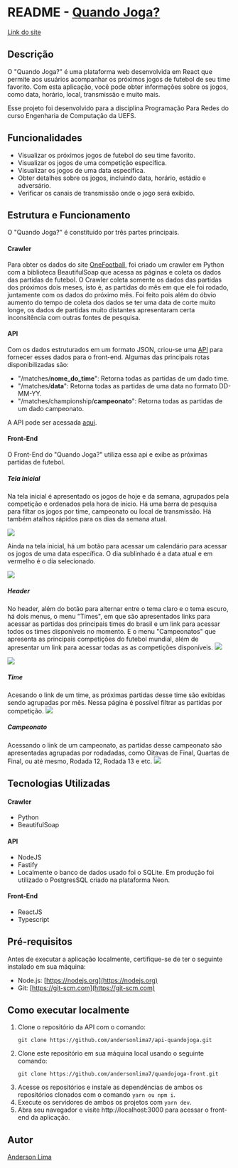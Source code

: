 
# README - [Quando Joga?](https://quandojoga-front.vercel.app)

[Link do site](https://quandojoga-front.vercel.app)

## Descrição

O "Quando Joga?" é uma plataforma web desenvolvida em React que permite aos usuários acompanhar os próximos jogos de futebol de seu time favorito. Com esta aplicação, você pode obter informações sobre os jogos, como data, horário, local, transmissão e muito mais.

Esse projeto foi desenvolvido para a disciplina Programação Para Redes do curso Engenharia de Computação da UEFS.

## Funcionalidades

- Visualizar os próximos jogos de futebol do seu time favorito.
- Visualizar os jogos de uma competição específica.
- Visualizar os jogos de uma data específica. 
- Obter detalhes sobre os jogos, incluindo data, horário, estádio e adversário.
- Verificar os canais de transmissão onde o jogo será exibido.



## Estrutura e Funcionamento

O "Quando Joga?" é constituido por três partes principais.
 #### Crawler
Para obter os dados do site [OneFootball](https://onefootball.com/), foi criado um crawler em Python com a biblioteca BeautifulSoap que acessa as páginas e coleta os dados das partidas de futebol. O Crawler coleta somente os dados das partidas dos próximos dois meses, isto é, as partidas do mês em que ele foi rodado, juntamente com os dados do próximo mês. Foi feito pois além do óbvio aumento do tempo de coleta dos dados se ter uma data de corte muito longe, os dados de partidas muito distantes apresentaram certa inconsitência com outras fontes de pesquisa.

#### API
Com os dados estruturados em um formato JSON, criou-se uma [API](https://github.com/andersonlima7/api-quandojoga) para fornecer esses dados para o front-end. Algumas das principais rotas disponibilizadas são:

- "/matches/**nome_do_time**": Retorna todas as partidas de um dado time.
- "/matches/**data**": Retorna todas as partidas de uma data no formato DD-MM-YY.
- "/matches/championship/**campeonato**": Retorna todas as partidas de um dado campeonato.

A API pode ser acessada [aqui](https://github.com/andersonlima7/api-quandojoga).


#### Front-End 
O Front-End do "Quando Joga?" utiliza essa api e exibe as próximas partidas de futebol. 

#####  Tela Inicial
Na tela inicial é apresentado os jogos de hoje e da semana, agrupados pela competição e ordenados pela hora de inicio. Há uma barra de pesquisa para filtar os jogos por time, campeonato ou local de transmissão. Há também atalhos rápidos para os dias da semana atual.

![](https://i.ibb.co/5sFtbJq/home.png)

Ainda na tela inicial, há um botão para acessar um calendário para acessar os jogos de uma data específica. O dia sublinhado é a data atual e em vermelho é o dia selecionado.

![](https://i.ibb.co/6NdMC5F/home-calendar.png)

##### Header

No header, além do botão para alternar entre o tema claro e o tema escuro, há dois menus, o menu "Times", em que são apresentados links para acessar as partidas dos principais times do brasil e um link para acessar todos os times disponíveis no momento. E o menu "Campeonatos" que apresenta as principais competições do futebol mundial, além de apresentar um link para acessar todas as as competições disponíveis.
![](https://i.ibb.co/Mg9Wh3X/header-teams.png)

![](https://i.ibb.co/XCvxj6n/header-championships.png)

##### Time

Acesando o link de um time, as próximas partidas desse time são exibidas sendo agrupadas por mês. Nessa página é possível filtrar as partidas por competição.
![](https://i.ibb.co/58h0Z9B/team.png)

##### Campeonato
Acessando o link de um campeonato, as partidas desse campeonato são apresentadas agrupadas por rodadadas, como Oitavas de Final, Quartas de Final, ou até mesmo, Rodada 12,  Rodada 13 e etc. 
![](https://i.ibb.co/CQWNYJD/championship.png)

## Tecnologias Utilizadas

#### Crawler
- Python
- BeautifulSoap

#### API
- NodeJS
- Fastify
- Localmente o banco de dados usado foi o SQLite. Em produção foi utilizado o PostgresSQL criado na plataforma Neon.

#### Front-End
- ReactJS
- Typescript


## Pré-requisitos

Antes de executar a aplicação localmente, certifique-se de ter o seguinte instalado em sua máquina:

- Node.js: [https://nodejs.org](https://nodejs.org) 
- Git: [https://git-scm.com](https://git-scm.com)

## Como executar localmente

1. Clone o repositório da API com o comando:
	````
	git clone https://github.com/andersonlima7/api-quandojoga.git
	````
2. Clone este repositório em sua máquina local usando o seguinte comando:
	````
	git clone https://github.com/andersonlima7/quandojoga-front.git
	````
3. Acesse os repositórios e instale as dependências de ambos os repositórios clonados com o comando `yarn ou npm i`.
4. Execute os servidores de ambos os projetos com `yarn dev`.
5. Abra seu navegador e visite http://localhost:3000 para acessar o front-end da aplicação.


## Autor 
[Anderson Lima](https://github.com/andersonlima7)
	
	


